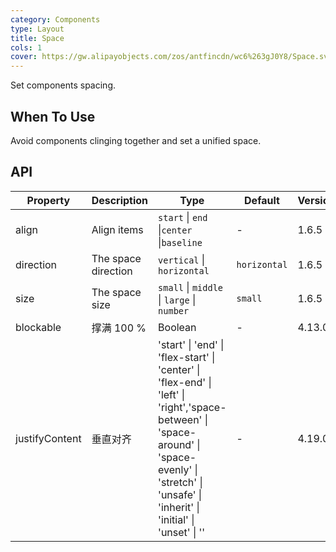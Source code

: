 ```yaml
---
category: Components
type: Layout
title: Space
cols: 1
cover: https://gw.alipayobjects.com/zos/antfincdn/wc6%263gJ0Y8/Space.svg
---
```


Set components spacing.

## When To Use

Avoid components clinging together and set a unified space.

## API

| Property | Description | Type | Default | Version |
| --- | --- | --- | --- | --- |
| align | Align items | `start` \| `end` \|`center` \|`baseline` | - | 1.6.5 |
| direction | The space direction | `vertical` \| `horizontal` | `horizontal` | 1.6.5 |
| size | The space size | `small` \| `middle` \| `large` \| `number` | `small` | 1.6.5 |
| blockable | 撑满 100 % | Boolean | - | 4.13.0 |
| justifyContent | 垂直对齐 | 'start' \| 'end' \| 'flex-start' \| 'center' \| 'flex-end' \| 'left' \| 'right','space-between' \| 'space-around' \| 'space-evenly' \| 'stretch' \| 'unsafe' \| 'inherit' \| 'initial' \| 'unset' \| '' | - | 4.19.0 |
